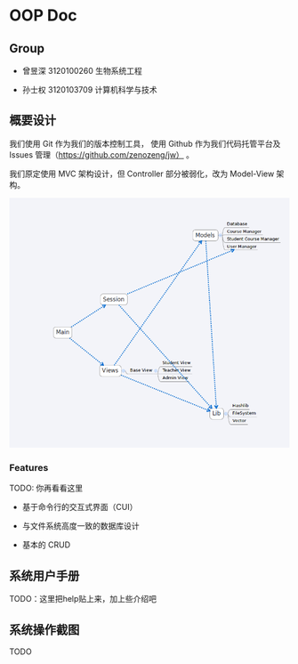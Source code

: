# OOP Doc

## Group

- 曾昱深 3120100260 生物系统工程

- 孙士权 3120103709 计算机科学与技术

## 概要设计

我们使用 Git 作为我们的版本控制工具，
使用 Github 作为我们代码托管平台及 Issues 管理（https://github.com/zenozeng/jw） 。

我们原定使用 MVC 架构设计，但 Controller 部分被弱化，改为 Model-View 架构。

![项目结构](xmind.png)

### Features

TODO: 你再看看这里

- 基于命令行的交互式界面（CUI）

- 与文件系统高度一致的数据库设计

- 基本的 CRUD

## 系统用户手册

TODO：这里把help贴上来，加上些介绍吧

## 系统操作截图

TODO
